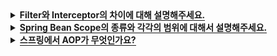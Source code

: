 <!-- Filter와 Interceptor의 차이에 대해서 설명해주세요. -->
<details>
  <summary><span style="border-bottom:0.05em solid"><strong>Filter와 Interceptor의 차이에 대해 설명해주세요.</strong></span></summary>
<hr>
Filter는 Java가 지원하는 기술로, Spring Context 외부에서 동작하며 Dispatcher Servlet에 요청이 전달되기 전/후에 url 패턴에 맞는 모든 요청에 대해 부가 작업을 처리할 수 있도록 합니다. Dispatch Servlet 이전에 WAS 내에서 Application Context에 등록된 필터가 실행됩니다.
<br></br>
Interceptor는 Spring이 제공하는 기술로써, Spring Context 내부에서 동작하며 Dispatcher Servlet이 Controller를 호출하기 전 / 후에 인터셉터가 끼어들어 요청과 응답을 참조하거나 가공할 수 있는 기능을 제공합니다.
<br></br>

<details>
    <summary><span style="border-bottom:0.05em solid"><strong>번외</strong></span></summary>
    <img src="./images/filter-vs-interceptor.png">

    필터는 전후처리를 doFilter로 공통적으로 처리합니다.

    인터셉터는 preHanlde()과 postHandle() 메소드로 분기가 명확하게 나누어져 있습니다.

    [작동 순서]
    Servlet Request ➡ doFilter ➡ Dispatch Servlet ➡ preHandler ➡ Controller ➡ Service

    Service ➡ Controller ➡ postHandler ➡ Dispatch Servlet ➡ doFilter ➡ Servlet Response

  </details>
<hr>
</details>

<!-- Spring Bean Scope의 종류와 각각의 범위에 대해서 설명해주세요. -->
<details>
  <summary><span style="border-bottom:0.05em solid"><strong>Spring Bean Scope의 종류와 각각의 범위에 대해서 설명해주세요.</strong></span></summary>
<hr>

**Spring Bean의 Scope는 빈이 존재할 수 있는 생명 주기(범위)를 뜻하며,**<br>
**Singleton, Prototype, Request, Session, Application, Websocket 등이 있습니다.**

**Singleton은** 기본값으로 스프링 컨테이너의 시작과 종료까지 **단 하나의 객체만** 생성됩니다.<br>
**Prototype은** 빈의 생성부터 의존관계 주입까지만 관여하며 스프링 컨테이너에게 빈을 요청할 때마다 매번 새로운 객체가 생성됩니다.<br>
**Request는** 요청이 들어와서 나갈때까지 각각의 HTTP Request마다 **단 하나의 객체만** 생성됩니다.<br>
**Session은** HTTP Session과 동일한 생명주기를 가지며 각 세션당 **단 하나의 객체만** 생성됩니다.<br>
**Application은** ServletContext와 동일한 생명주기를 가지며 각 Application당 **단 하나의 객체만** 생성됩니다.<br>
**WebSocket은** WebSocket과 동일한 생명주기를 가지며 각 WebSocket당 **단 하나의 객체만** 생성됩니다.<br>

<br>

<details>
    <summary><span style="border-bottom:0.05em solid"><strong>IoC(Inversion of Control)</strong></span></summary>

**IoC(Inversion of Control)란** "제어의 역전" 이라는 의미로 <br>
**메소드나 객체의 호출작업을 개발자가 직접 하는 것이 아니라, 외부에서 대신하는 것을 말합니다.**

IoC는 제어의 역전이라고 말하며, 간단히 말해 "제어의 흐름을 바꾼다"라고 합니다.
**객체의 의존성을 역전시켜 객체 간의 결합도를 줄이고 유연한 코드를 작성할 수 있게 하여**
**가독성 및 테스트, 코드 중복, 유지 보수를 편하게 할 수 있게 합니다.**

  </details>

<hr>
</details>

<!-- Filter와 Interceptor의 차이에 대해서 설명해주세요. -->
<details>
  <summary><span style="border-bottom:0.05em solid"><strong>스프링에서 AOP가 무엇인가요?</strong></span></summary>
<hr>
AOP란 관점 지향 프로그래밍으로

어떠한 핵심 비즈니스 로직의 클래스나 메소드를 기준으로 관점을 잡고 모듈화하고
공통되고 반복적인 코드들을 모듈과 분리하여 재사용하는 것을 의미합니다.
<br></br>
스프링 AOP의 목적은 OOP와 마찬가지로 모듈화해서 재사용 가능한 구성을 만드는 것이고, 모듈화된 객체를 편하게 적용할 수 있게 함으로써 개발자가 비즈니스 로직을 구현하는 데만 집중할 수 있게 도와주는 것입니다.
<br></br>
Spring은 Bean으로 등록된 객체에 프록시 객체를 사용하여 접근제어 및 부가기능을 추가할 수 있습니다.
<br></br>

<details>
    <summary><span style="border-bottom:0.05em solid"><strong>번외</strong></span></summary>

    ※ Spring AOP의 Advice 종류
    Before: 모듈 실행 전
    After Returning: 모듈 실행 후(예외 발생 X)
    Afther Throwing: 모듈 실행 도중 예외 발생 시
    After: 모듈 실행 후 예외, 결과에 상관 없이
    Around: 모듈 실행 전, 후, 익셉션 발생 시

  </details>
<hr>
</details>
